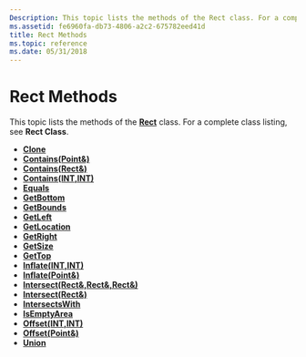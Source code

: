 ```yaml
---
Description: This topic lists the methods of the Rect class. For a complete class listing, see Rect Class.
ms.assetid: fe6960fa-db73-4806-a2c2-675782eed41d
title: Rect Methods
ms.topic: reference
ms.date: 05/31/2018
---
```


# Rect Methods

This topic lists the methods of the [**Rect**](/windows/desktop/api/gdiplustypes/nl-gdiplustypes-rect) class. For a complete class listing, see **Rect Class**.

-   [**Clone**](/windows/desktop/api/Gdiplustypes/nf-gdiplustypes-rect-clone)
-   [**Contains(Point&)**](https://msdn.microsoft.com/library/ms534984(v=VS.85).aspx)
-   [**Contains(Rect&)**](https://msdn.microsoft.com/library/ms534985(v=VS.85).aspx)
-   [**Contains(INT,INT)**](https://msdn.microsoft.com/library/ms534986(v=VS.85).aspx)
-   [**Equals**](/windows/desktop/api/Gdiplustypes/nf-gdiplustypes-rect-equals)
-   [**GetBottom**](/windows/desktop/api/Gdiplustypes/nf-gdiplustypes-rect-getbottom)
-   [**GetBounds**](/windows/desktop/api/Gdiplustypes/nf-gdiplustypes-rect-getbounds)
-   [**GetLeft**](/windows/desktop/api/Gdiplustypes/nf-gdiplustypes-rect-getleft)
-   [**GetLocation**](/windows/desktop/api/Gdiplustypes/nf-gdiplustypes-rect-getlocation)
-   [**GetRight**](/windows/desktop/api/Gdiplustypes/nf-gdiplustypes-rect-getright)
-   [**GetSize**](/windows/desktop/api/Gdiplustypes/nf-gdiplustypes-rect-getsize)
-   [**GetTop**](/windows/desktop/api/Gdiplustypes/nf-gdiplustypes-rect-gettop)
-   [**Inflate(INT,INT)**](https://msdn.microsoft.com/library/ms534982(v=VS.85).aspx)
-   [**Inflate(Point&)**](https://msdn.microsoft.com/library/ms534983(v=VS.85).aspx)
-   [**Intersect(Rect&,Rect&,Rect&)**](https://msdn.microsoft.com/library/ms534980(v=VS.85).aspx)
-   [**Intersect(Rect&)**](https://msdn.microsoft.com/library/ms534981(v=VS.85).aspx)
-   [**IntersectsWith**](/windows/desktop/api/Gdiplustypes/nf-gdiplustypes-rect-intersectswith)
-   [**IsEmptyArea**](/windows/desktop/api/Gdiplustypes/nf-gdiplustypes-rect-isemptyarea)
-   [**Offset(INT,INT)**](https://msdn.microsoft.com/library/ms534978(v=VS.85).aspx)
-   [**Offset(Point&)**](https://msdn.microsoft.com/library/ms534979(v=VS.85).aspx)
-   [**Union**](/windows/desktop/api/Gdiplustypes/nf-gdiplustypes-rect-union)

 

 



